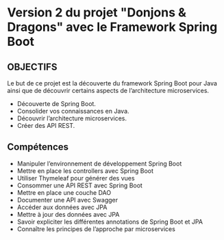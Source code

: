 # Version 2 du projet "Donjons & Dragons" avec le Framework Spring Boot

## OBJECTIFS
Le but de ce projet est la découverte du framework Spring Boot pour Java ainsi que de découvrir certains aspects de l’architecture microservices.

- Découverte de Spring Boot.
- Consolider vos connaissances en Java.
- Découvrir l’architecture microservices.
- Créer des API REST.

## Compétences
+ Manipuler l’environnement de développement Spring Boot
+ Mettre en place les controllers avec Spring Boot
+ Utiliser Thymeleaf pour générer des vues
+ Consommer une API REST avec Spring Boot
+ Mettre en place une couche DAO
+ Documenter une API avec Swagger
+ Accéder aux données avec JPA
+ Mettre à jour des données avec JPA
+ Savoir expliciter les différentes annotations de Spring Boot et JPA
+ Connaître les principes de l’approche par microservices
